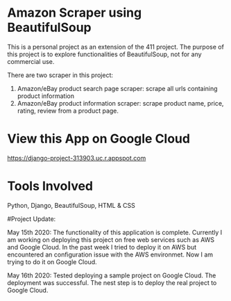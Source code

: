 # Amazon Scraper using BeautifulSoup
This is a personal project as an extension of the 411 project. 
The purpose of this project is to explore functionalities of BeautifulSoup, not for any commercial use. 

There are two scraper in this project: 
1. Amazon/eBay product search page scraper: scrape all urls containing product information
2. Amazon/eBay product information scraper: scrape product name, price, rating, review from a product page. 

# View this App on Google Cloud
https://django-project-313903.uc.r.appspot.com

# Tools Involved
Python, Django, BeautifulSoup, HTML & CSS

#Project Update: 

May 15th 2020: 
The functionality of this application is complete. Currently I am working on deploying this project on free web services such as AWS and Google Cloud. In the past week I tried to deploy it on AWS but encountered an configuration issue with the AWS environmet. Now I am trying to do it on Google Cloud. 

May 16th 2020:
Tested deploying a sample project on Google Cloud. The deployment was successful. The nest step is to deploy the real project to Google Cloud. 
